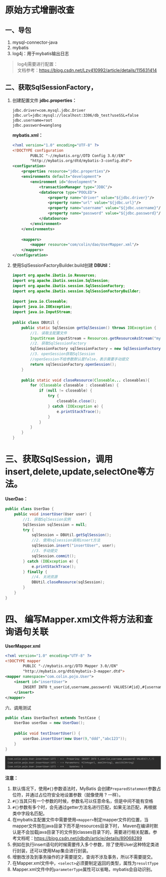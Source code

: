 # 原始方式增删改查
## 一、导包
1. mysql-connector-java
2. mybatis
3. log4j：用于mybatis输出日志
> log4j需要进行配置：<br>
> 文档参考：https://blog.csdn.net/Lzy410992/article/details/115631414
## 二、获取SqlSessionFactory，
1. 创建配置文件
    **jdbc.properties：**
    ```properties
    jdbc.driver=com.mysql.jdbc.Driver
    jdbc.url=jdbc:mysql://localhost:3306/db_test?useSSL=false
    jdbc.username=root
    jdbc.password=wanglong
    ```
    **mybatis.xml：**   
    ```xml
    <?xml version="1.0" encoding="UTF-8" ?>
    <!DOCTYPE configuration
            PUBLIC "-//mybatis.org//DTD Config 3.0//EN"
            "http://mybatis.org/dtd/mybatis-3-config.dtd">
    <configuration>
        <properties resource="jdbc.properties"/>
        <environments default="development">
            <environment id="development">
                <transactionManager type="JDBC"/>
                <dataSource type="POOLED">
                    <property name="driver" value="${jdbc.driver}"/>
                    <property name="url" value="${jdbc.url}"/>
                    <property name="username" value="${jdbc.username}"/>
                    <property name="password" value="${jdbc.password}"/>
                </dataSource>
            </environment>
        </environments>
    
        <mappers>
            <mapper resource="com/colin/dao/UserMapper.xml"/>
        </mappers>
    </configuration>
    ```
2. 使用SqlSessionFactoryBuilder.build创建
    **DBUtil：**
    ```java
    import org.apache.ibatis.io.Resources;
    import org.apache.ibatis.session.SqlSession;
    import org.apache.ibatis.session.SqlSessionFactory;
    import org.apache.ibatis.session.SqlSessionFactoryBuilder;
    
    import java.io.Closeable;
    import java.io.IOException;
    import java.io.InputStream;
    
    public class DBUtil {
        public static SqlSession getSqlSession() throws IOException {
            //1. 读取主配置文件
            InputStream inputStream = Resources.getResourceAsStream("mybatis.xml");
            //2. 获取SqlSessionFactory
            SqlSessionFactory sqlSessionFactory = new SqlSessionFactoryBuilder().build(inputStream);
            //3. openSession获取SqlSession
            //openSession不给参数默认是false，表示需要手动提交
            return sqlSessionFactory.openSession();
        }
    
        public static void closeResource(Closeable... closeables){
            for (Closeable closeable : closeables) {
                if (null != closeable) {
                    try {
                        closeable.close();
                    } catch (IOException e) {
                        e.printStackTrace();
                    }
                }
            }
        }
    }
    ```
# 三、获取SqlSession，调用insert,delete,update,selectOne等方法。
**UserDao：**
```java
public class UserDao {
    public void insertUser(User user) {
        //1. 获取SqlSession实例
        SqlSession sqlSession = null;
        try {
            sqlSession = DBUtil.getSqlSession();
            //2. 使用sqlsession调用insert方法
            sqlSession.insert("insertUser", user);
            //3. 手动提交
            sqlSession.commit();
        } catch (IOException e) {
            e.printStackTrace();
        } finally {
            //4. 关闭资源
            DBUtil.closeResource(sqlSession);
        }
    }
}
```
# 四、 编写Mapper.xml文件将方法和查询语句关联
**UserMapper.xml**
```xml
<?xml version="1.0" encoding="UTF-8" ?>
<!DOCTYPE mapper
        PUBLIC "-//mybatis.org//DTD Mapper 3.0//EN"
        "http://mybatis.org/dtd/mybatis-3-mapper.dtd">
<mapper namespace="com.colin.pojo.User">
    <insert id="insertUser">
        INSERT INTO t_user(id,username,password) VALUES(#{id},#{username},#{password})
    </insert>
</mapper>
```
六、调用测试
```java
public class UserDaoTest extends TestCase {
    UserDao userDao = new UserDao();

    public void testInsertUser() {
        userDao.insertUser(new User(9,"ddd","abc123"));
    }
}
```
![img.png](mybatis基本操作.png)

**注意：**
1. 默认情况下，使用`#{}`参数语法时，MyBatis 会创建`PreparedStatement`参数占位符，并通过占位符安全地设置参数（就像使用 ? 一样）。
2. `#{}`当其只有一个参数的时候，参数名可以任意命名，但是中间不能有空格
3. `#{}`参数有多个时，会先通过getter方法名进行匹配，如果无法匹配，再根据类中字段名匹配。
4. 在mybatis主配置文件中需要使用`<mapper>`制定mapper文件的位置，当mapper文件放在java目录下而不是resources目录下时，
Maven在编译时默认是不会加载java目录下的文件到classes目录下的，需要进行相关配置。参考文档呢：https://blog.csdn.net/jdbdh/article/details/89068289
5. 例如在执行insert语句的时候需要传入多个参数，除了使用User这种特定类进行封装，还可以使用Map集合进行封装。
6. 增删改涉及到事务操作的才需要提交，查询不涉及事务，所以不需要提交。
7. 在Mapper.xml文件中，`<select>`必须要制定返回的类型，属性为`resultType`
8. Mapper.xml文件中的`parameterType`属性可以省略，mybatis会自动识别。

